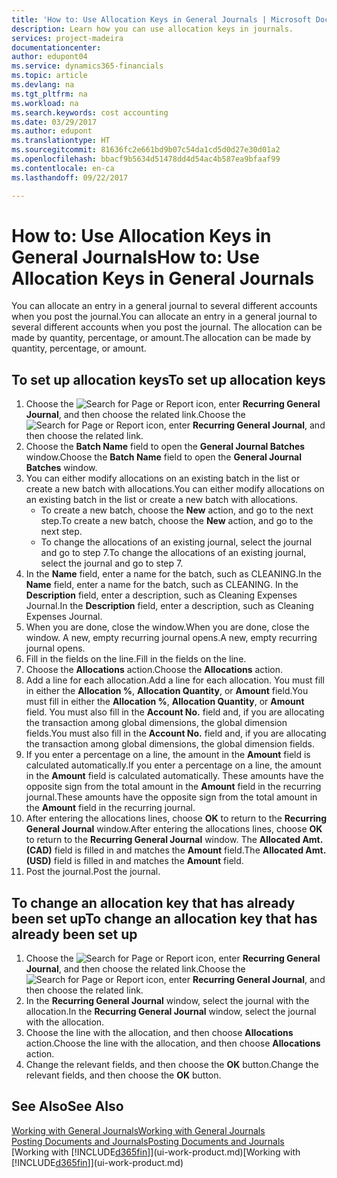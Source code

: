 ```yaml
---
title: 'How to: Use Allocation Keys in General Journals | Microsoft Docs'
description: Learn how you can use allocation keys in journals.
services: project-madeira
documentationcenter: 
author: edupont04
ms.service: dynamics365-financials
ms.topic: article
ms.devlang: na
ms.tgt_pltfrm: na
ms.workload: na
ms.search.keywords: cost accounting
ms.date: 03/29/2017
ms.author: edupont
ms.translationtype: HT
ms.sourcegitcommit: 81636fc2e661bd9b07c54da1cd5d0d27e30d01a2
ms.openlocfilehash: bbacf9b5634d51478dd4d54ac4b587ea9bfaaf99
ms.contentlocale: en-ca
ms.lasthandoff: 09/22/2017

---
```

# <a name="how-to-use-allocation-keys-in-general-journals"></a><span data-ttu-id="307ea-103">How to: Use Allocation Keys in General Journals</span><span class="sxs-lookup"><span data-stu-id="307ea-103">How to: Use Allocation Keys in General Journals</span></span>
<span data-ttu-id="307ea-104">You can allocate an entry in a general journal to several different accounts when you post the journal.</span><span class="sxs-lookup"><span data-stu-id="307ea-104">You can allocate an entry in a general journal to several different accounts when you post the journal.</span></span> <span data-ttu-id="307ea-105">The allocation can be made by quantity, percentage, or amount.</span><span class="sxs-lookup"><span data-stu-id="307ea-105">The allocation can be made by quantity, percentage, or amount.</span></span>

## <a name="to-set-up-allocation-keys"></a><span data-ttu-id="307ea-106">To set up allocation keys</span><span class="sxs-lookup"><span data-stu-id="307ea-106">To set up allocation keys</span></span>
1. <span data-ttu-id="307ea-107">Choose the ![Search for Page or Report](media/ui-search/search_small.png "Search for Page or Report icon") icon, enter **Recurring General Journal**, and then choose the related link.</span><span class="sxs-lookup"><span data-stu-id="307ea-107">Choose the ![Search for Page or Report](media/ui-search/search_small.png "Search for Page or Report icon") icon, enter **Recurring General Journal**, and then choose the related link.</span></span>
2. <span data-ttu-id="307ea-108">Choose the **Batch Name** field to open the **General Journal Batches** window.</span><span class="sxs-lookup"><span data-stu-id="307ea-108">Choose the **Batch Name** field to open the **General Journal Batches** window.</span></span>
3. <span data-ttu-id="307ea-109">You can either modify allocations on an existing batch in the list or create a new batch with allocations.</span><span class="sxs-lookup"><span data-stu-id="307ea-109">You can either modify allocations on an existing batch in the list or create a new batch with allocations.</span></span>
   * <span data-ttu-id="307ea-110">To create a new batch, choose the **New** action, and go to the next step.</span><span class="sxs-lookup"><span data-stu-id="307ea-110">To create a new batch, choose the **New** action, and go to the next step.</span></span>
   * <span data-ttu-id="307ea-111">To change the allocations of an existing journal, select the journal and go to step 7.</span><span class="sxs-lookup"><span data-stu-id="307ea-111">To change the allocations of an existing journal, select the journal and go to step 7.</span></span>    
4. <span data-ttu-id="307ea-112">In the **Name** field, enter a name for the batch, such as CLEANING.</span><span class="sxs-lookup"><span data-stu-id="307ea-112">In the **Name** field, enter a name for the batch, such as CLEANING.</span></span> <span data-ttu-id="307ea-113">In the **Description** field, enter a description, such as Cleaning Expenses Journal.</span><span class="sxs-lookup"><span data-stu-id="307ea-113">In the **Description** field, enter a description, such as Cleaning Expenses Journal.</span></span>
5. <span data-ttu-id="307ea-114">When you are done, close the window.</span><span class="sxs-lookup"><span data-stu-id="307ea-114">When you are done, close the window.</span></span> <span data-ttu-id="307ea-115">A new, empty recurring journal opens.</span><span class="sxs-lookup"><span data-stu-id="307ea-115">A new, empty recurring journal opens.</span></span>
6. <span data-ttu-id="307ea-116">Fill in the fields on the line.</span><span class="sxs-lookup"><span data-stu-id="307ea-116">Fill in the fields on the line.</span></span>
7. <span data-ttu-id="307ea-117">Choose the **Allocations** action.</span><span class="sxs-lookup"><span data-stu-id="307ea-117">Choose the **Allocations** action.</span></span>
8. <span data-ttu-id="307ea-118">Add a line for each allocation.</span><span class="sxs-lookup"><span data-stu-id="307ea-118">Add a line for each allocation.</span></span> <span data-ttu-id="307ea-119">You must fill in either the **Allocation %**, **Allocation Quantity**, or **Amount** field.</span><span class="sxs-lookup"><span data-stu-id="307ea-119">You must fill in either the **Allocation %**, **Allocation Quantity**, or **Amount** field.</span></span> <span data-ttu-id="307ea-120">You must also fill in the **Account No.** field and, if you are allocating the transaction among global dimensions, the global dimension fields.</span><span class="sxs-lookup"><span data-stu-id="307ea-120">You must also fill in the **Account No.** field and, if you are allocating the transaction among global dimensions, the global dimension fields.</span></span>
9. <span data-ttu-id="307ea-121">If you enter a percentage on a line, the amount in the **Amount** field is calculated automatically.</span><span class="sxs-lookup"><span data-stu-id="307ea-121">If you enter a percentage on a line, the amount in the **Amount** field is calculated automatically.</span></span> <span data-ttu-id="307ea-122">These amounts have the opposite sign from the total amount in the **Amount** field in the recurring journal.</span><span class="sxs-lookup"><span data-stu-id="307ea-122">These amounts have the opposite sign from the total amount in the **Amount** field in the recurring journal.</span></span>
10. <span data-ttu-id="307ea-123">After entering the allocations lines, choose **OK** to return to the **Recurring General Journal** window.</span><span class="sxs-lookup"><span data-stu-id="307ea-123">After entering the allocations lines, choose **OK** to return to the **Recurring General Journal** window.</span></span> <span data-ttu-id="307ea-124">The **Allocated Amt. (CAD)** field is filled in and matches the **Amount** field.</span><span class="sxs-lookup"><span data-stu-id="307ea-124">The **Allocated Amt. (USD)** field is filled in and matches the **Amount** field.</span></span>
11. <span data-ttu-id="307ea-125">Post the journal.</span><span class="sxs-lookup"><span data-stu-id="307ea-125">Post the journal.</span></span>

## <a name="to-change-an-allocation-key-that-has-already-been-set-up"></a><span data-ttu-id="307ea-126">To change an allocation key that has already been set up</span><span class="sxs-lookup"><span data-stu-id="307ea-126">To change an allocation key that has already been set up</span></span>
1. <span data-ttu-id="307ea-127">Choose the ![Search for Page or Report](media/ui-search/search_small.png "Search for Page or Report icon") icon, enter **Recurring General Journal**, and then choose the related link.</span><span class="sxs-lookup"><span data-stu-id="307ea-127">Choose the ![Search for Page or Report](media/ui-search/search_small.png "Search for Page or Report icon") icon, enter **Recurring General Journal**, and then choose the related link.</span></span>
2. <span data-ttu-id="307ea-128">In the **Recurring General Journal** window, select the journal with the allocation.</span><span class="sxs-lookup"><span data-stu-id="307ea-128">In the **Recurring General Journal** window, select the journal with the allocation.</span></span>
3. <span data-ttu-id="307ea-129">Choose the line with the allocation, and then choose **Allocations** action.</span><span class="sxs-lookup"><span data-stu-id="307ea-129">Choose the line with the allocation, and then choose **Allocations** action.</span></span>
4. <span data-ttu-id="307ea-130">Change the relevant fields, and then choose the **OK** button.</span><span class="sxs-lookup"><span data-stu-id="307ea-130">Change the relevant fields, and then choose the **OK** button.</span></span>

## <a name="see-also"></a><span data-ttu-id="307ea-131">See Also</span><span class="sxs-lookup"><span data-stu-id="307ea-131">See Also</span></span>
[<span data-ttu-id="307ea-132">Working with General Journals</span><span class="sxs-lookup"><span data-stu-id="307ea-132">Working with General Journals</span></span>](ui-work-general-journals.md)  
[<span data-ttu-id="307ea-133">Posting Documents and Journals</span><span class="sxs-lookup"><span data-stu-id="307ea-133">Posting Documents and Journals</span></span>](ui-post-documents-journals.md)  
<span data-ttu-id="307ea-134">[Working with [!INCLUDE[d365fin](includes/d365fin_md.md)]](ui-work-product.md)</span><span class="sxs-lookup"><span data-stu-id="307ea-134">[Working with [!INCLUDE[d365fin](includes/d365fin_md.md)]](ui-work-product.md)</span></span>

